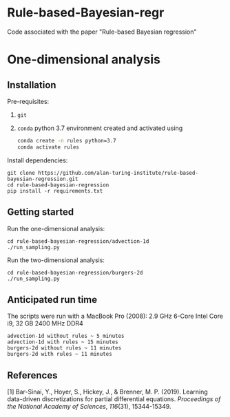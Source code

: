 # Rule-based-Bayesian-regr
Code associated with the paper "Rule-based Bayesian regression"

# One-dimensional analysis

## Installation

Pre-requisites:

1. `git`

2. `conda` python 3.7 environment created and activated using

   ```sh
   conda create -n rules python=3.7
   conda activate rules
   ```

Install dependencies:

```shell
git clone https://github.com/alan-turing-institute/rule-based-bayesian-regression.git
cd rule-based-bayesian-regression
pip install -r requirements.txt
```

## Getting started

Run the one-dimensional analysis:

```shell
cd rule-based-bayesian-regression/advection-1d
./run_sampling.py
```

Run the two-dimensional analysis:

```shell
cd rule-based-bayesian-regression/burgers-2d
./run_sampling.py
```

## Anticipated run time
The scripts were run with a MacBook Pro (2008): 2.9 GHz 6-Core Intel Core i9, 32 GB 2400 MHz DDR4
```shell
advection-1d without rules ~ 5 minutes
advection-1d with rules ~ 15 minutes
burgers-2d without rules ~ 11 minutes
burgers-2d with rules ~ 11 minutes
```

## References

[1] Bar-Sinai, Y., Hoyer, S., Hickey, J., & Brenner, M. P. (2019). Learning data-driven discretizations for partial differential equations. _Proceedings of the National Academy of Sciences_, _116_(31), 15344-15349.
